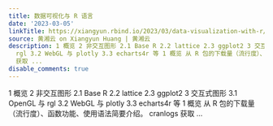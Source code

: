 ```yaml
---
title: 数据可视化与 R 语言
date: '2023-03-05'
linkTitle: https://xiangyun.rbind.io/2023/03/data-visualization-with-r/
source: 黄湘云 on Xiangyun Huang | 黄湘云
description: 1 概览 2 非交互图形 2.1 Base R 2.2 lattice 2.3 ggplot2 3 交互式图形 3.1 OpenGL 与
  rgl 3.2 WebGL 与 plotly 3.3 echarts4r 等 1 概览 从 R 包的下载量（流行度）、函数功能、使用语法简要介绍。 cranlogs
  获取 ...
disable_comments: true
---
```

1 概览 2 非交互图形 2.1 Base R 2.2 lattice 2.3 ggplot2 3 交互式图形 3.1 OpenGL 与 rgl 3.2 WebGL 与 plotly 3.3 echarts4r 等 1 概览 从 R 包的下载量（流行度）、函数功能、使用语法简要介绍。 cranlogs 获取 ...